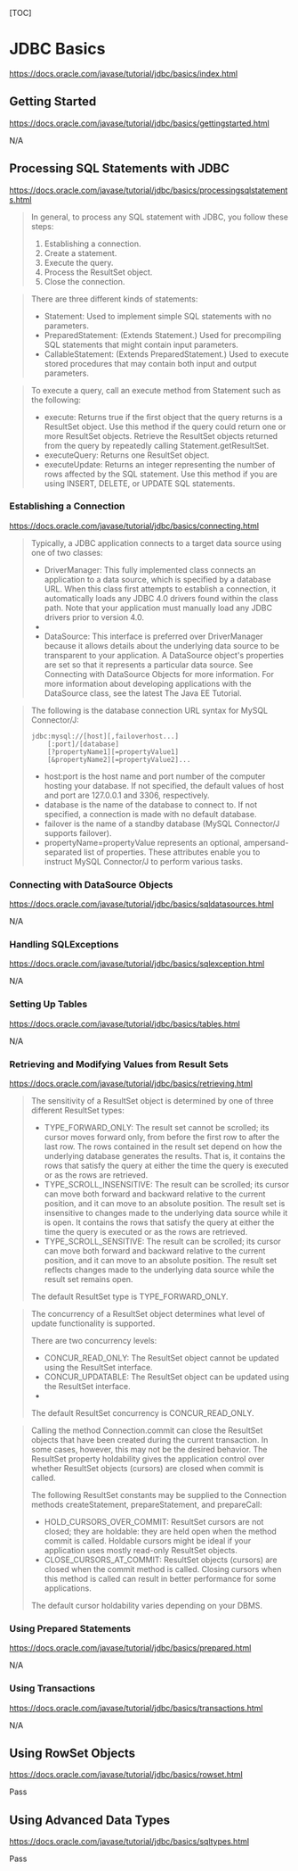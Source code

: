 [TOC]

# JDBC Basics

https://docs.oracle.com/javase/tutorial/jdbc/basics/index.html

## Getting Started
https://docs.oracle.com/javase/tutorial/jdbc/basics/gettingstarted.html

N/A

## Processing SQL Statements with JDBC
https://docs.oracle.com/javase/tutorial/jdbc/basics/processingsqlstatements.html

> In general, to process any SQL statement with JDBC, you follow these steps:
> 
> 1. Establishing a connection.
> 1. Create a statement.
> 1. Execute the query.
> 1. Process the ResultSet object.
> 1. Close the connection.


> There are three different kinds of statements:
> 
> - Statement: Used to implement simple SQL statements with no parameters.
> - PreparedStatement: (Extends Statement.) Used for precompiling SQL statements that might contain input parameters.
> - CallableStatement: (Extends PreparedStatement.) Used to execute stored procedures that may contain both input and output parameters.

> To execute a query, call an execute method from Statement such as the following:
> 
> - execute: Returns true if the first object that the query returns is a ResultSet object. Use this method if the query could return one or more ResultSet objects. Retrieve the ResultSet objects returned from the query by repeatedly calling Statement.getResultSet.
> - executeQuery: Returns one ResultSet object.
> - executeUpdate: Returns an integer representing the number of rows affected by the SQL statement. Use this method if you are using INSERT, DELETE, or UPDATE SQL statements.

### Establishing a Connection
https://docs.oracle.com/javase/tutorial/jdbc/basics/connecting.html

> Typically, a JDBC application connects to a target data source using one of two classes:
> 
> - DriverManager: This fully implemented class connects an application to a data source, which is specified by a database URL. When this class first attempts to establish a connection, it automatically loads any JDBC 4.0 drivers found within the class path. Note that your application must manually load any JDBC drivers prior to version 4.0.
> - 
> - DataSource: This interface is preferred over DriverManager because it allows details about the underlying data source to be transparent to your application. A DataSource object's properties are set so that it represents a particular data source. See Connecting with DataSource Objects for more information. For more information about developing applications with the DataSource class, see the latest The Java EE Tutorial.

> The following is the database connection URL syntax for MySQL Connector/J:
> ```
> jdbc:mysql://[host][,failoverhost...]
>     [:port]/[database]
>     [?propertyName1][=propertyValue1]
>     [&propertyName2][=propertyValue2]...
> ```
> - host:port is the host name and port number of the computer hosting your database. If not specified, the default values of host and port are 127.0.0.1 and 3306, respectively.
> - database is the name of the database to connect to. If not specified, a connection is made with no default database.
> - failover is the name of a standby database (MySQL Connector/J supports failover).
> - propertyName=propertyValue represents an optional, ampersand-separated list of properties. These attributes enable you to instruct MySQL Connector/J to perform various tasks.

### Connecting with DataSource Objects
https://docs.oracle.com/javase/tutorial/jdbc/basics/sqldatasources.html

N/A

### Handling SQLExceptions
https://docs.oracle.com/javase/tutorial/jdbc/basics/sqlexception.html

N/A

### Setting Up Tables
https://docs.oracle.com/javase/tutorial/jdbc/basics/tables.html

N/A

### Retrieving and Modifying Values from Result Sets
https://docs.oracle.com/javase/tutorial/jdbc/basics/retrieving.html

> The sensitivity of a ResultSet object is determined by one of three different ResultSet types:
> 
> - TYPE_FORWARD_ONLY: The result set cannot be scrolled; its cursor moves forward only, from before the first row to after the last row. The rows contained in the result set depend on how the underlying database generates the results. That is, it contains the rows that satisfy the query at either the time the query is executed or as the rows are retrieved.
> - TYPE_SCROLL_INSENSITIVE: The result can be scrolled; its cursor can move both forward and backward relative to the current position, and it can move to an absolute position. The result set is insensitive to changes made to the underlying data source while it is open. It contains the rows that satisfy the query at either the time the query is executed or as the rows are retrieved.
> - TYPE_SCROLL_SENSITIVE: The result can be scrolled; its cursor can move both forward and backward relative to the current position, and it can move to an absolute position. The result set reflects changes made to the underlying data source while the result set remains open.
> 
> The default ResultSet type is TYPE_FORWARD_ONLY.

> The concurrency of a ResultSet object determines what level of update functionality is supported.
> 
> There are two concurrency levels:
> 
> - CONCUR_READ_ONLY: The ResultSet object cannot be updated using the ResultSet interface.
> - CONCUR_UPDATABLE: The ResultSet object can be updated using the ResultSet interface.
> - 
> The default ResultSet concurrency is CONCUR_READ_ONLY.

> Calling the method Connection.commit can close the ResultSet objects that have been created during the current transaction. In some cases, however, this may not be the desired behavior. The ResultSet property holdability gives the application control over whether ResultSet objects (cursors) are closed when commit is called.
> 
> The following ResultSet constants may be supplied to the Connection methods createStatement, prepareStatement, and prepareCall:
> 
> - HOLD_CURSORS_OVER_COMMIT: ResultSet cursors are not closed; they are holdable: they are held open when the method commit is called. Holdable cursors might be ideal if your application uses mostly read-only ResultSet objects.
> - CLOSE_CURSORS_AT_COMMIT: ResultSet objects (cursors) are closed when the commit method is called. Closing cursors when this method is called can result in better performance for some applications.
> 
> The default cursor holdability varies depending on your DBMS.

### Using Prepared Statements
https://docs.oracle.com/javase/tutorial/jdbc/basics/prepared.html

N/A

### Using Transactions
https://docs.oracle.com/javase/tutorial/jdbc/basics/transactions.html

N/A

## Using RowSet Objects
https://docs.oracle.com/javase/tutorial/jdbc/basics/rowset.html

Pass

## Using Advanced Data Types
https://docs.oracle.com/javase/tutorial/jdbc/basics/sqltypes.html

Pass

